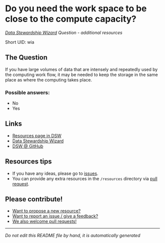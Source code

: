 # Do you need the work space to be close to the compute capacity?

*[Data Stewardship Wizard] Question - additional resources*

Short UID: wia

## The Question

If you have large volumes of data that are intensely and repeatedly used by the computing work flow, it may be needed to keep the storage in the same place as where the computing takes place.

### Possible answers:

  * No 
  * Yes 

## Links

  * [Resources page in DSW]
  * [Data Stewardship Wizard]
  * [DSW @ GitHub]


## Resources tips

  * If you have any ideas, please go to [issues].
  * You can provide any extra resources in the `/resources` directory via [pull request].

## Please contribute!

  * [Want to propose a new resource?](https://github.com/DSQResources/DSQ-wia/issues/new)
  * [Want to report an issue / give a feedback?](https://github.com/DSQResources/DSQ-wia/issues/new)
  * [We also welcome pull requests!](https://github.com/DSQResources/DSQ-wia/pulls)

----

*Do not edit this README file by hand, it is automatically generated*

[Data Stewardship Wizard]: https://dmp.fairdata.solutions
[Resources page in DSW]: https://dmp.fairdata.solutions/resources/wia
[DSW @ GitHub]: https://github.com/DataStewardshipWizard
[issues]: https://help.github.com/articles/about-issues/
[pull request]: https://help.github.com/articles/about-pull-requests/